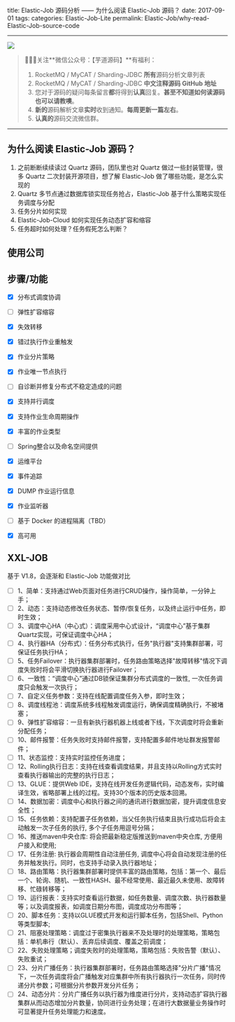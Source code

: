 title: Elastic-Job 源码分析 —— 为什么阅读 Elastic-Job 源码？
date: 2017-09-01
tags:
categories: Elastic-Job-Lite
permalink: Elastic-Job/why-read-Elastic-Job-source-code

-------

![](http://www.yunai.me/images/common/wechat_mp_2017_07_31.jpg)

> 🙂🙂🙂关注**微信公众号：【芋道源码】**有福利：  
> 1. RocketMQ / MyCAT / Sharding-JDBC **所有**源码分析文章列表  
> 2. RocketMQ / MyCAT / Sharding-JDBC **中文注释源码 GitHub 地址**  
> 3. 您对于源码的疑问每条留言**都**将得到**认真**回复。**甚至不知道如何读源码也可以请教噢**。  
> 4. **新的**源码解析文章**实时**收到通知。**每周更新一篇左右**。  
> 5. **认真的**源码交流微信群。

-------


## 为什么阅读 Elastic-Job 源码？

1. 之前断断续续读过 Quartz 源码，团队里也对 Quartz 做过一些封装管理，很多 Quartz 二次封装开源项目，想了解 Elastic-Job 做了哪些功能，是怎么实现的
2. Quartz 多节点通过数据库锁实现任务抢占，Elastic-Job 基于什么策略实现任务调度与分配
3. 任务分片如何实现
4. Elastic-Job-Cloud 如何实现任务动态扩容和缩容
5. 任务超时如何处理？任务假死怎么判断？

## 使用公司

## 步骤/功能

* [x] 分布式调度协调
* [ ] 弹性扩容缩容
* [x] 失效转移
* [x] 错过执行作业重触发
* [x] 作业分片策略
* [x] 作业唯一节点执行
* [ ] 自诊断并修复分布式不稳定造成的问题
* [x] 支持并行调度
* [x] 支持作业生命周期操作
* [x] 丰富的作业类型
* [ ] Spring整合以及命名空间提供
* [x] 运维平台
* [x] 事件追踪
* [x] DUMP 作业运行信息
* [x] 作业监听器
* [ ] 基于 Docker 的进程隔离（TBD）
* [x] 高可用


## XXL-JOB 

基于 V1.8，会逐渐和 Elastic-Job 功能做对比

* [ ] 1、简单：支持通过Web页面对任务进行CRUD操作，操作简单，一分钟上手；
* [ ] 2、动态：支持动态修改任务状态、暂停/恢复任务，以及终止运行中任务，即时生效；
* [ ] 3、调度中心HA（中心式）：调度采用中心式设计，“调度中心”基于集群Quartz实现，可保证调度中心HA；
* [ ] 4、执行器HA（分布式）：任务分布式执行，任务"执行器"支持集群部署，可保证任务执行HA；
* [ ] 5、任务Failover：执行器集群部署时，任务路由策略选择"故障转移"情况下调度失败时将会平滑切换执行器进行Failover；
* [ ] 6、一致性：“调度中心”通过DB锁保证集群分布式调度的一致性, 一次任务调度只会触发一次执行；
* [ ] 7、自定义任务参数：支持在线配置调度任务入参，即时生效；
* [ ] 8、调度线程池：调度系统多线程触发调度运行，确保调度精确执行，不被堵塞；
* [ ] 9、弹性扩容缩容：一旦有新执行器机器上线或者下线，下次调度时将会重新分配任务；
* [ ] 10、邮件报警：任务失败时支持邮件报警，支持配置多邮件地址群发报警邮件；
* [ ] 11、状态监控：支持实时监控任务进度；
* [ ] 12、Rolling执行日志：支持在线查看调度结果，并且支持以Rolling方式实时查看执行器输出的完整的执行日志；
* [ ] 13、GLUE：提供Web IDE，支持在线开发任务逻辑代码，动态发布，实时编译生效，省略部署上线的过程。支持30个版本的历史版本回溯。
* [ ] 14、数据加密：调度中心和执行器之间的通讯进行数据加密，提升调度信息安全性；
* [ ] 15、任务依赖：支持配置子任务依赖，当父任务执行结束且执行成功后将会主动触发一次子任务的执行, 多个子任务用逗号分隔；
* [ ] 16、推送maven中央仓库: 将会把最新稳定版推送到maven中央仓库, 方便用户接入和使用;
* [ ] 17、任务注册: 执行器会周期性自动注册任务, 调度中心将会自动发现注册的任务并触发执行。同时，也支持手动录入执行器地址；
* [ ] 18、路由策略：执行器集群部署时提供丰富的路由策略，包括：第一个、最后一个、轮询、随机、一致性HASH、最不经常使用、最近最久未使用、故障转移、忙碌转移等；
* [ ] 19、运行报表：支持实时查看运行数据，如任务数量、调度次数、执行器数量等；以及调度报表，如调度日期分布图，调度成功分布图等；
* [ ] 20、脚本任务：支持以GLUE模式开发和运行脚本任务，包括Shell、Python等类型脚本;
* [ ] 21、阻塞处理策略：调度过于密集执行器来不及处理时的处理策略，策略包括：单机串行（默认）、丢弃后续调度、覆盖之前调度；
* [ ] 22、失败处理策略；调度失败时的处理策略，策略包括：失败告警（默认）、失败重试；
* [ ] 23、分片广播任务：执行器集群部署时，任务路由策略选择"分片广播"情况下，一次任务调度将会广播触发对应集群中所有执行器执行一次任务，同时传递分片参数；可根据分片参数开发分片任务；
* [ ] 24、动态分片：分片广播任务以执行器为维度进行分片，支持动态扩容执行器集群从而动态增加分片数量，协同进行业务处理；在进行大数据量业务操作时可显著提升任务处理能力和速度。